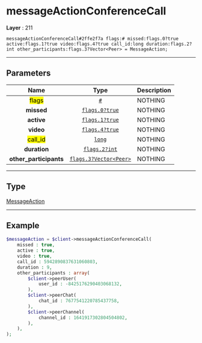 # messageActionConferenceCall

**Layer** : 211

```tl
messageActionConferenceCall#2ffe2f7a flags:# missed:flags.0?true active:flags.1?true video:flags.4?true call_id:long duration:flags.2?int other_participants:flags.3?Vector<Peer> = MessageAction;
```

---

## Parameters

| Name | Type | Description |
| :---: | :---: | :--- |
| <mark>flags</mark> | [`#`](type/#) | NOTHING |
| **missed** | [`flags.0?true`](type/true) | NOTHING |
| **active** | [`flags.1?true`](type/true) | NOTHING |
| **video** | [`flags.4?true`](type/true) | NOTHING |
| <mark>call_id</mark> | [`long`](type/long) | NOTHING |
| **duration** | [`flags.2?int`](type/int) | NOTHING |
| **other_participants** | [`flags.3?Vector<Peer>`](type/Peer) | NOTHING |

---

## Type

[MessageAction](type/MessageAction)

---

## Example

```php
$messageAction = $client->messageActionConferenceCall(
	missed : true,
	active : true,
	video : true,
	call_id : 5942890837631060803,
	duration : 9,
	other_participants : array(
		$client->peerUser(
			user_id : -8425176290403068132,
		),
		$client->peerChat(
			chat_id : 7677541220785437758,
		),
		$client->peerChannel(
			channel_id : 1641917302804504802,
		),
	),
);
```